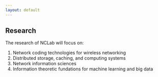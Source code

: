 ```yaml
---
layout: default
---
```


## Research

The research of NCLab will focus on:
1.	Network coding technologies for wireless networking
2.	Distributed storage, caching, and computing systems
3.	Network information sciences
4.	Information theoretic fundations for machine learning and big data

